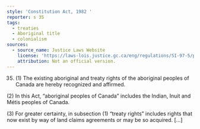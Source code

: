 ```yaml
---
style: 'Constitution Act, 1982 '
reporter: s 35
tags:
  - treaties
  - Aboriginal title
  - colonialism
sources:
  - source_name: Justice Laws Website
    license: 'https://laws-lois.justice.gc.ca/eng/regulations/SI-97-5/page-1.html'
    attribution: Not an official version.
---
```



35. (1) The existing aboriginal and treaty rights of the aboriginal peoples of Canada are hereby recognized and affirmed.

(2) In this Act, “aboriginal peoples of Canada” includes the Indian, Inuit and Métis peoples of Canada.

(3) For greater certainty, in subsection (1) “treaty rights” includes rights that now exist by way of land claims agreements or may be so acquired. […]
